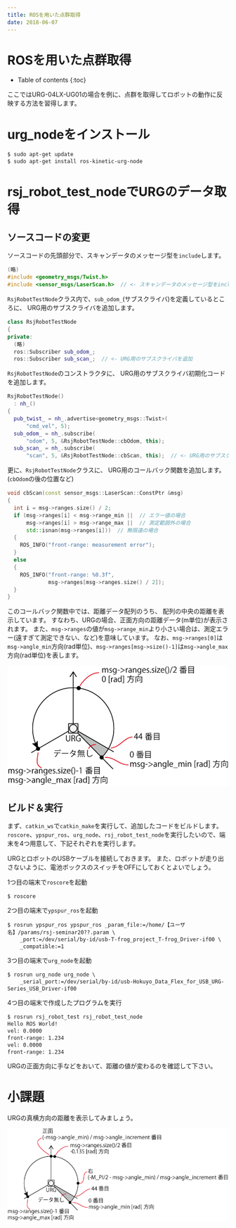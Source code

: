 ```yaml
---
title: ROSを用いた点群取得
date: 2018-06-07
---
```


# ROSを用いた点群取得

- Table of contents
{:toc}

ここではURG-04LX-UG01の場合を例に、点群を取得してロボットの動作に反映する方法を習得します。

# urg_nodeをインストール

```shell
$ sudo apt-get update
$ sudo apt-get install ros-kinetic-urg-node
```

# rsj_robot_test_nodeでURGのデータ取得
## ソースコードの変更
ソースコードの先頭部分で、スキャンデータのメッセージ型を`include`します。

```c++
(略)
#include <geometry_msgs/Twist.h>
#include <sensor_msgs/LaserScan.h>  // <- スキャンデータのメッセージ型をinclude
```

`RsjRobotTestNode`クラス内で、`sub_odom_`(サブスクライバ)を定義しているところに、
URG用のサブスクライバを追加します。

```c++
class RsjRobotTestNode
{
private:
  (略)
  ros::Subscriber sub_odom_;
  ros::Subscriber sub_scan_;  // <- URG用のサブスクライバを追加
```

`RsjRobotTestNode`のコンストラクタに、
URG用のサブスクライバ初期化コードを追加します。

```c++
RsjRobotTestNode()
  : nh_()
{
  pub_twist_ = nh_.advertise<geometry_msgs::Twist>(
      "cmd_vel", 5);
  sub_odom_ = nh_.subscribe(
      "odom", 5, &RsjRobotTestNode::cbOdom, this);
  sub_scan_ = nh_.subscribe(
      "scan", 5, &RsjRobotTestNode::cbScan, this);  // <- URG用のサブスクライバ初期化コードを追加
```

更に、`RsjRobotTestNode`クラスに、
URG用のコールバック関数を追加します。(`cbOdom`の後の位置など)

```c++
void cbScan(const sensor_msgs::LaserScan::ConstPtr &msg)
{
  int i = msg->ranges.size() / 2;
  if (msg->ranges[i] < msg->range_min ||  // エラー値の場合
      msg->ranges[i] > msg->range_max ||  // 測定範囲外の場合
      std::isnan(msg->ranges[i]))  // 無限遠の場合
  {
    ROS_INFO("front-range: measurement error");
  }
  else
  {
    ROS_INFO("front-range: %0.3f",
             msg->ranges[msg->ranges.size() / 2]);
  }
}
```

このコールバック関数中では、距離データ配列のうち、
配列の中央の距離を表示しています。
すなわち、URGの場合、正面方向の距離データ(m単位)が表示されます。
また、`msg->ranges`の値が`msg->range_min`より小さい場合は、測定エラー(遠すぎて測定できない、など)を意味しています。
なお、`msg->ranges[0]`は`msg->angle_min`方向(rad単位)、`msg->ranges[msg->size()-1]`は`msg->angle_max`方向(rad単位)を表します。

![URG Step Number](images/urg_number.png)

## ビルド＆実行

まず、`catkin_ws`で`catkin_make`を実行して、追加したコードをビルドします。
`roscore`、`ypspur_ros`、`urg_node`、`rsj_robot_test_node`を実行したいので、端末を4つ用意して、下記それぞれを実行します。

URGとロボットのUSBケーブルを接続しておきます。
また、ロボットが走り出さないように、電池ボックスのスイッチをOFFにしておくとよいでしょう。

1つ目の端末で`roscore`を起動

```shell
$ roscore
```

2つ目の端末で`ypspur_ros`を起動

```shell
$ rosrun ypspur_ros ypspur_ros _param_file:=/home/【ユーザ名】/params/rsj-seminar20??.param \
    _port:=/dev/serial/by-id/usb-T-frog_project_T-frog_Driver-if00 \
    _compatible:=1
```

3つ目の端末で`urg_node`を起動

```shell
$ rosrun urg_node urg_node \
    _serial_port:=/dev/serial/by-id/usb-Hokuyo_Data_Flex_for_USB_URG-Series_USB_Driver-if00
```

4つ目の端末で作成したプログラムを実行

```shell
$ rosrun rsj_robot_test rsj_robot_test_node
Hello ROS World!
vel: 0.0000
front-range: 1.234
vel: 0.0000
front-range: 1.234
```

URGの正面方向に手などをおいて、距離の値が変わるのを確認して下さい。

# 小課題

URGの真横方向の距離を表示してみましょう。

![URG Step Number Hint](images/urg_number_a.png)
